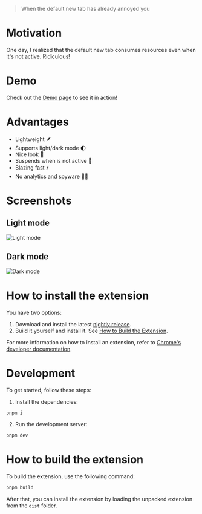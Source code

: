 >  When the default new tab has already annoyed you

# Motivation

One day, I realized that the default new tab consumes resources even when it's not active. Ridiculous!

# Demo

Check out the [Demo page](https://khmm12.github.io/minimal-chrome-tab/) to see it in action!

# Advantages

- Lightweight 🪶
- Supports light/dark mode 🌓
- Nice look 💅
- Suspends when is not active 🔋
- Blazing fast ⚡️
- No analytics and spyware 🕵️‍♂️

# Screenshots
## Light mode
![Light mode](https://github.com/user-attachments/assets/2eecfe89-ae18-49d5-a307-05e9ae3ea833)

## Dark mode
![Dark mode](https://github.com/user-attachments/assets/845e5fba-97bb-49ca-884e-9278416a5263)


# How to install the extension

You have two options:

1. Download and install the latest [nightly release](https://github.com/khmm12/minimal-chrome-tab/releases/download/nightly/minimal-chrome-tab.zip).
2. Build it yourself and install it. See [How to Build the Extension](#how-to-build-the-extension).

For more information on how to install an extension, refer to [Chrome's developer documentation](https://developer.chrome.com/docs/extensions/get-started/tutorial/hello-world#load-unpacked).

# Development

To get started, follow these steps:

1. Install the dependencies:
```bash
pnpm i
```

2. Run the development server:
```bash
pnpm dev
```

# How to build the extension

To build the extension, use the following command:

```bash
pnpm build
```

After that, you can install the extension by loading the unpacked extension from the `dist` folder.
